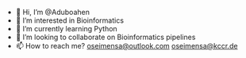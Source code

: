 - 👋 Hi, I’m @Aduboahen
- 👀 I’m interested in Bioinformatics
- 🌱 I’m currently learning Python
- 💞️ I’m looking to collaborate on Bioinformatics pipelines
- 📫 How to reach me? oseimensa@outlook.com oseimensa@kccr.de

<!---
Aduboahen/Aduboahen is a ✨ special ✨ repository because its `README.md` (this file) appears on your GitHub profile.
You can click the Preview link to take a look at your changes.
--->

